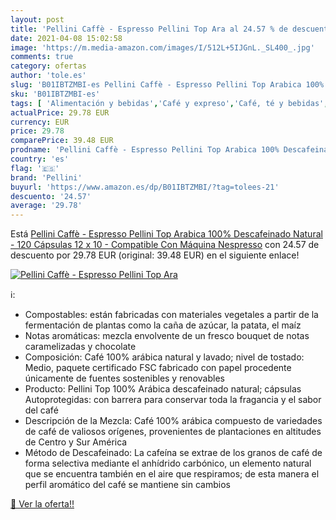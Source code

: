 ```yaml
---
layout: post
title: 'Pellini Caffè - Espresso Pellini Top Ara al 24.57 % de descuento'
date: 2021-04-08 15:02:58
image: 'https://m.media-amazon.com/images/I/512L+5IJGnL._SL400_.jpg'
comments: true
category: ofertas
author: 'tole.es'
slug: 'B01IBTZMBI-es Pellini Caffè - Espresso Pellini Top Arabica 100%...'
sku: 'B01IBTZMBI-es'
tags: [ 'Alimentación y bebidas','Café y expreso','Café, té y bebidas','Cápsulas de café','descafeinado','pellini', ]
actualPrice: 29.78 EUR
currency: EUR
price: 29.78
comparePrice: 39.48 EUR
prodname: 'Pellini Caffè - Espresso Pellini Top Arabica 100% Descafeinado Natural - 120 Cápsulas  12 x 10  - Compatible Con Máquina Nespresso'
country: 'es'
flag: '🇪🇸'
brand: 'Pellini'
buyurl: 'https://www.amazon.es/dp/B01IBTZMBI/?tag=tolees-21'
descuento: '24.57'
average: '29.78'
---
```


Está [Pellini Caffè - Espresso Pellini Top Arabica 100% Descafeinado Natural - 120 Cápsulas  12 x 10  - Compatible Con Máquina Nespresso](https://www.amazon.es/dp/B01IBTZMBI/?tag=tolees-21) con 24.57 de descuento por 29.78 EUR (original: 39.48 EUR) en el siguiente enlace!

[![Pellini Caffè - Espresso Pellini Top Ara](https://m.media-amazon.com/images/I/512L+5IJGnL._SL400_.jpg)](https://www.amazon.es/dp/B01IBTZMBI/?tag=tolees-21)

ℹ️:

- Compostables: están fabricadas con materiales vegetales a partir de la fermentación de plantas como la caña de azúcar, la patata, el maíz
- Notas aromáticas: mezcla envolvente de un fresco bouquet de notas caramelizadas y chocolate
- Composición: Café 100% arábica natural y lavado; nivel de tostado: Medio, paquete certificado FSC fabricado con papel procedente únicamente de fuentes sostenibles y renovables
- Producto: Pellini Top 100% Arábica descafeinado natural; cápsulas Autoprotegidas: con barrera para conservar toda la fragancia y el sabor del café
- Descripción de la Mezcla: Café 100% arábica compuesto de variedades de café de valiosos orígenes, provenientes de plantaciones en altitudes de Centro y Sur América
- Método de Descafeinado: La cafeína se extrae de los granos de café de forma selectiva mediante el anhídrido carbónico, un elemento natural que se encuentra también en el aire que respiramos; de esta manera el perfil aromático del café se mantiene sin cambios

[🛒 Ver la oferta!!](https://www.amazon.es/dp/B01IBTZMBI/?tag=tolees-21)

